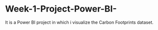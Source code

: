 # Week-1-Project-Power-BI-
It is a Power BI project in which i visualize the Carbon Footprints dataset.

